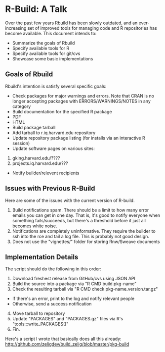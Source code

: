 # R-Build: A Talk

Over the past few years Rbuild has been slowly outdated, and an ever-increasing
set of improved tools for managing code and R repositories has become available.
This document intends to:

* Summarize the goals of Rbuild
* Specify available tools for R
* Specify available tools for git/cvs
* Showcase some basic implementations

## Goals of Rbuild

Rbuild's intention is satisfy several specific goals:

* Check packages for major warnings and errors. Note that CRAN is no longer
  accepting packages with ERRORS/WARNINGS/NOTES in any category
* Build documentation for the specified R package
 * PDF
 * HTML
* Build package tarball
* Add tarball to r.iq.harvard.edu repository
* Update repository package listing (for installs via an interactive R session)
* Update software pages on various sites:
 1. gking.harvard.edu/????
 2. projects.iq.harvard.edu/???
* Notify builder/relevent recipients

## Issues with Previous R-Build

Here are some of the issues with the current version of R-build.

1. Build notifications spam. There should be a limit to how many error emails
   you can get in one day. That is, it's good to notify everyone when something
   fails/succeeds, but there's a threshold before it just all becomes white
   noise.
2. Notifications are completely uninformative. They require the builder to ssh
   into the rce and tail a log file. This is probably not good design.
3. Does not use the "vignettes/" folder for storing Rnw/Sweave documents

## Implementation Details

The script should do the following in this order:

1. Download freshest release from GitHub/cvs using JSON API
2. Build the source into a package via "R CMD build pkg-name"
3. Check the resulting tarball via "R CMD check pkg-name_version.tar.gz"
 * If there's an error, print to the log and notify relevant people
 * Otherwise, send a success notification
4. Move tarball to repository
5. Update "PACKAGES" and "PACKAGES.gz" files via R's "tools:::write_PACKAGES()"
6. Fin.

Here's a script I wrote that basically does all this already:
  http://github.com/zeligdev/build_zelig/blob/master/pkg-build
